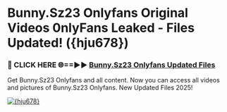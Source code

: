 # Bunny.Sz23 Onlyfans Original Videos 0nlyFans Leaked - Files Updated! ({hju678})

<h3>🔴 CLICK HERE 🌐==►► <a href="https://tinyurl.com/ms9xzufz" rel="nofollow">Bunny.Sz23 Onlyfans Updated Files</a></h3>

Get Bunny.Sz23 Onlyfans and all content. Now you can access all videos and pictures of Bunny.Sz23 Onlyfans. New Updated Files 2025!

[![{hju678}](https://i.imgur.com/PQ7UWWw.gif)](https://tinyurl.com/ms9xzufz)